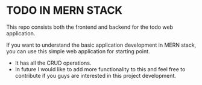 # TODO IN MERN STACK

This repo consists both the frontend and backend for the todo web application.

If you want to understand the basic application development in MERN stack, you can use this simple web application for starting point.

 - It has all the CRUD operations.
 - In future I would like to add more functionality to this and feel free to contribute if you guys are interested in this project development.
